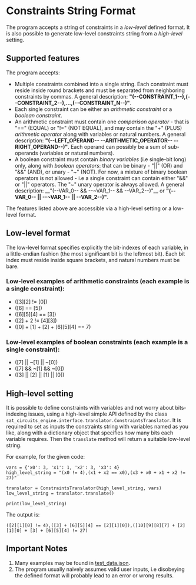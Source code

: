 
# Constraints String Format

The program accepts a string of constraints in a *low-level* defined format. It is also possible to generate low-level constraints string from a *high-level* setting.

## Supported features
The program accepts:

* Multiple constraints combined into a single string. Each constraint must reside inside round brackets and must be separated from neighboring constraints by commas. A general description: __"(--CONSTRAINT_1--),(--CONSTRAINT_2--),...,(--CONSTRAINT_N--)"__.
* Each single constraint can be either an *arithmetic constraint* or a *boolean constraint*.
* An arithmetic constraint must contain one *comparison operator* - that is "==" (EQUAL) or "!=" (NOT EQUAL), and may contain the "+" (PLUS) *arithmetic operator* along with variables or natural numbers. A general description: __"(--LEFT_OPERAND-- --ARITHMETIC_OPERATOR-- --RIGHT_OPERAND--)"__. Each operand can possibly be a sum of sub-operands (variables or natural numbers).
* A boolean constraint must contain *binary variables* (i.e single-bit long) only, along with *boolean operators*: that can be binary - "||" (OR) and "&&" (AND), or unary - "\~" (NOT). For now, a mixture of binary boolean operators is not allowed - i.e a single constraint can contain either "&&" or "||" operators. The "~" unary operator is always allowed. A general description: __"(--VAR_0-- && --~VAR_1-- && --VAR_2--)"__ or __"(--VAR_0-- || --~VAR_1-- || --VAR_2--)"__.

The features listed above are accessible via a high-level setting or a low-level format.

## Low-level format
The low-level format specifies explicitly the bit-indexes of each variable, in a little-endian fashion (the most significant bit is the leftmost bit). Each bit index must reside inside square brackets, and natural numbers must be bare.

### Low-level examples of arithmetic constraints (each example is a single constraint):

* ([3][2] != [0])
* ([6] == [5])
* ([6][5][4] == [3])
* ([2] + 2 != [4][3])
* ([0] + [1] + [2] + [6][5][4] == 7)

### Low-level examples of boolean constraints (each example is a single constraint):

* ([7] || ~[1] || ~[0])
* ([7] && ~[1] && ~[0])
* ([3] || [2] || [1] || [0])

## High-level setting
It is possible to define constraints with variables and not worry about bits-indexing issues, using a high-level simple API defined by the class `sat_circuits_engine.interface.translator.ConstraintsTranslator`. It is required to set as inputs the constraints string with variables named as you like, along with a dictionary object that specifies how many bits each variable requires. Then the `translate` method will return a suitable low-level string.

For example, for the given code:

    vars = {'x0': 3, 'x1': 1, 'x2': 3, 'x3': 4}
    high_level_string = "(x0 != 4),(x1 + x2 == x0),(x3 + x0 + x1 + x2 != 27)"

    translator = ConstraintsTranslator(high_level_string, vars)
    low_level_string = translator.translate()

    print(low_level_string)

The output is:

    ([2][1][0] != 4),([3] + [6][5][4] == [2][1][0]),([10][9][8][7] + [2][1][0] + [3] + [6][5][4] != 27)

## Important Notes

1. Many examples may be found in [test_data.json](sat_circuits_engine/data/test_data.json).
2. The program usually naively assumes valid user inputs, i.e disobeying the defined format will probably lead to an error or wrong results.